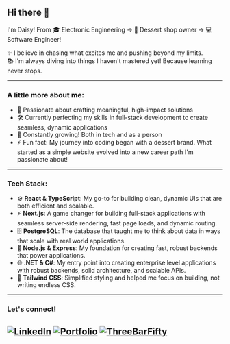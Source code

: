 ## Hi there 👋

I'm Daisy! From 🎓 Electronic Engineering → 🍰 Dessert shop owner → 💻 Software Engineer!

✨ I believe in chasing what excites me and pushing beyond my limits.  
📚 I'm always diving into things I haven't mastered yet! Because learning never stops.

---

### A little more about me:
- 🎯 Passionate about crafting meaningful, high-impact solutions
- 🛠️ Currently perfecting my skills in full-stack development to create seamless, dynamic applications
- 🌱 Constantly growing! Both in tech and as a person
- ⚡ Fun fact: My journey into coding began with a dessert brand. What started as a simple website evolved into a new career path I'm passionate about!

---

### Tech Stack:
- ⚙️ **React & TypeScript**: My go-to for building clean, dynamic UIs that are both efficient and scalable.
- ⚡ **Next.js**: A game changer for building full-stack applications with seamless server-side rendering, fast page loads, and dynamic routing.
- 🗄️ **PostgreSQL**: The database that taught me to think about data in ways that scale with real world applications.
- 🔧 **Node.js & Express**: My foundation for creating fast, robust backends that power applications.
- 🌐 **.NET & C#**: My entry point into creating enterprise level applications with robust backends, solid architecture, and scalable APIs.
- 🎨 **Tailwind CSS**: Simplified styling and helped me focus on building, not writing endless CSS.


---

### Let's connect!
[![LinkedIn](https://img.shields.io/badge/LinkedIn-Connect-blue?logo=linkedin&style=flat-square)](https://www.linkedin.com/in/daisy-choi-248306339)
[![Portfolio](https://img.shields.io/badge/Portfolio-Visit-green?style=flat-square)](https://daisy-portfolio-puce.vercel.app/)
[![ThreeBarFifty](https://img.shields.io/badge/ThreeBarFifty-Visit-green?style=flat-square)](https://daisy-threebarfifty.vercel.app/)
---

